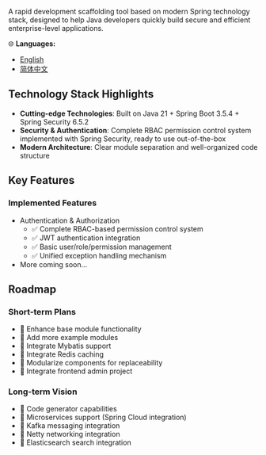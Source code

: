 A rapid development scaffolding tool based on modern Spring technology stack, designed to help Java developers quickly build secure and efficient enterprise-level applications.

🌐 **Languages:**
- [English](README.md)
- [简体中文](README.zh-CN.md)

## Technology Stack Highlights

- **Cutting-edge Technologies**: Built on Java 21 + Spring Boot 3.5.4 + Spring Security 6.5.2
- **Security & Authentication**: Complete RBAC permission control system implemented with Spring Security, ready to use out-of-the-box
- **Modern Architecture**: Clear module separation and well-organized code structure

## Key Features

### Implemented Features

- Authentication & Authorization
  - ✅ Complete RBAC-based permission control system
  - ✅ JWT authentication integration
  - ✅ Basic user/role/permission management
  - ✅ Unified exception handling mechanism
- More coming soon...

## Roadmap

### Short-term Plans

- 🔧 Enhance base module functionality
- 🔧 Add more example modules
- 🔧 Integrate Mybatis support
- 🔧 Integrate Redis caching
- 🔧 Modularize components for replaceability
- 🔧 Integrate frontend admin project

### Long-term Vision

- 🚀 Code generator capabilities
- 🚀 Microservices support (Spring Cloud integration)
- 🚀 Kafka messaging integration
- 🚀 Netty networking integration
- 🚀 Elasticsearch search integration
